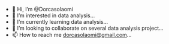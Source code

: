 - 👋 Hi, I’m @Dorcasolaomi
- 👀 I’m interested in data analysis...
- 🌱 I’m currently learning data analysis...
- 💞️ I’m looking to collaborate on several data analysis project...
- 📫 How to reach me dorcasolaomi@gmail.com...

<!---
Dorcasolaomi/Dorcasolaomi is a ✨ special ✨ repository because its `README.md` (this file) appears on your GitHub profile.
You can click the Preview link to take a look at your changes.
--->
